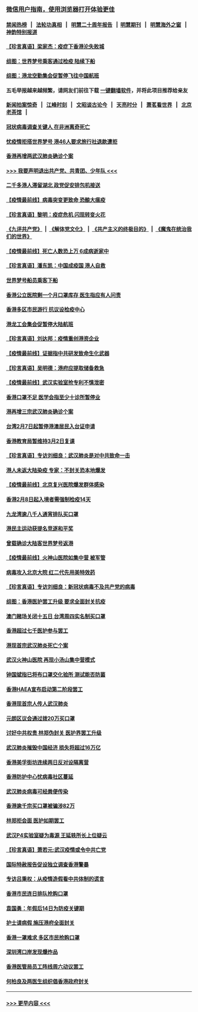 ### [微信用户指南，使用浏览器打开体验更佳](https://github.com/gfw-breaker/banned-news1/blob/master/indexes/wechat-guide.md?t=0)
#### [禁闻热榜](热点新闻.md?t=0)  &nbsp;&nbsp;|&nbsp;&nbsp; [法轮功真相](https://github.com/gfw-breaker/truth/blob/master/README.md?t=0) &nbsp;&nbsp;|&nbsp;&nbsp; [明慧二十周年报告](https://github.com/gfw-breaker/mh-reports/blob/master/README.md?t=0) &nbsp;&nbsp;|&nbsp;&nbsp;[明慧期刊](https://github.com/gfw-breaker/mh-qikan) &nbsp;&nbsp;|&nbsp;&nbsp; [明慧海外之窗](https://github.com/gfw-breaker/mh-news/blob/master/README.md?t=0) &nbsp;&nbsp;|&nbsp;&nbsp; [神韵特别报道](https://github.com/gfw-breaker/mh-news/blob/master/shenyun.md?t=0)
#### [【珍言真语】梁家杰：疫症下香港沦失败城](../pages/nsc415/n11861588.md?t=02120422) 
#### [组图：世界梦号乘客通过检疫 陆续下船](../pages/nsc415/n11858302.md?t=02120422) 
#### [组图：港龙空勤集会促暂停飞往中国航班](../pages/nsc415/n11858190.md?t=02120422) 
#### 五毛举报越来越频繁，请网友们前往下载 [一键翻墙软件](https://github.com/gfw-breaker/ssr-accounts)，并将此项目推荐给亲友
#### [新闻拍案惊奇](https://github.com/gfw-breaker/banned-news1/blob/master/pages/link4.md) &nbsp;&nbsp;|&nbsp;&nbsp; [江峰时刻](https://github.com/gfw-breaker/banned-news1/blob/master/pages/link4.md) &nbsp;&nbsp;|&nbsp;&nbsp; [文昭谈古论今](https://github.com/gfw-breaker/banned-news1/blob/master/pages/link4.md) &nbsp;&nbsp;|&nbsp;&nbsp; [天亮时分](https://github.com/gfw-breaker/banned-news1/blob/master/pages/link4.md) &nbsp;&nbsp;|&nbsp;&nbsp; [萧茗看世界](https://github.com/gfw-breaker/banned-news1/blob/master/pages/link4.md) &nbsp;&nbsp;|&nbsp;&nbsp; [北京老茶馆](https://github.com/gfw-breaker/banned-news1/blob/master/pages/link4.md) &nbsp;&nbsp;|&nbsp;&nbsp; 
#### [冠状病毒调查关键人 在非洲离奇死亡](../pages/nsc415/n11859798.md?t=02120422) 
#### [忧疫情拒搭世界梦号 港46人要求旅行社退款遭拒](../pages/nsc415/n11859849.md?t=02120422) 
#### [香港再增两武汉肺炎确诊个案](../pages/nsc415/n11859833.md?t=02120422) 
#### [>>> 我要声明退出共产党、共青团、少年队 <<<](https://github.com/begood0513/goodnews/blob/master/quit/letter.md) 
#### [二千多港人滞留湖北 政党促安排包机接送](../pages/nsc415/n11859831.md?t=02120422) 
#### [【疫情最前线】病毒突变更致命 恐酿大瘟疫](../pages/nsc415/n11859604.md?t=02120422) 
#### [【珍言真语】黎明：疫症危机 闪现转变火花](../pages/nsc415/n11859199.md?t=02120422) 
#### [《九评共产党》](https://github.com/begood0513/9ping.md/blob/master/README.md) &nbsp;|&nbsp; [《解体党文化》](../../../../jtdwh.md/blob/master/README.md)  &nbsp;|&nbsp; [《共产主义的终极目的》](../../../../gczydzjmd.md/blob/master/README.md) &nbsp;|&nbsp; [《魔鬼在统治我们的世界》](../../../../mgztzwmdsj.md/blob/master/README.md) 
#### [【疫情最前线】死亡人数恐上万 6成病逝家中](../pages/nsc415/n11856687.md?t=02120422) 
#### [【珍言真语】潘东凯：中国成疫国 港人自救](../pages/nsc415/n11856962.md?t=02120422) 
#### [世界梦号船员乘客下船](../pages/nsc415/n11856883.md?t=02120422) 
#### [香港公立医院剩一个月口罩库存 医生指应有人问责](../pages/nsc415/n11856875.md?t=02120422) 
#### [香港多区市民游行 抗议设检疫中心](../pages/nsc415/n11856866.md?t=02120422) 
#### [港龙工会集会促暂停大陆航班](../pages/nsc415/n11856840.md?t=02120422) 
#### [【珍言真语】刘达邦：疫情重创港资企业](../pages/nsc415/n11854274.md?t=02120422) 
#### [【疫情最前线】证据指中共研发致命生化武器](../pages/nsc415/n11853087.md?t=02120422) 
#### [【珍言真语】吴明德：港府应提取储备救急](../pages/nsc415/n11852734.md?t=02120422) 
#### [【疫情最前线】武汉实验室抢专利不慎泄密](../pages/nsc415/n11850310.md?t=02120422) 
#### [香港口罩不足 医学会指至少十诊所暂停业](../pages/nsc415/n11850301.md?t=02120422) 
#### [港再增三宗武汉肺炎确诊个案](../pages/nsc415/n11850328.md?t=02120422) 
#### [台湾2月7日起暂停港澳居民入台证申请](../pages/nsc415/n11850304.md?t=02120422) 
#### [香港教育局暂维持3月2日复课](../pages/nsc415/n11850260.md?t=02120422) 
#### [【珍言真语】专访刘细良：武汉肺炎是对中共致命一击](../pages/nsc415/n11849934.md?t=02120422) 
#### [港人未返大陆染疫 专家：不封关恐本地爆发](../pages/nsc415/n11848021.md?t=02120422) 
#### [【疫情最前线】北京复兴医院爆发群体感染](../pages/nsc415/n11847626.md?t=02120422) 
#### [香港2月8日起入境者需强制检疫14天](../pages/nsc415/n11847658.md?t=02120422) 
#### [九龙湾逾八千人通宵排队买口罩](../pages/nsc415/n11847647.md?t=02120422) 
#### [港民主运动获提名竞逐和平奖](../pages/nsc415/n11847633.md?t=02120422) 
#### [曾载确诊大陆客世界梦号返港](../pages/nsc415/n11847608.md?t=02120422) 
#### [【疫情最前线】火神山医院如集中营 被军管](../pages/nsc415/n11847524.md?t=02120422) 
#### [病毒攻入北京大院 红二代先用美特效药](../pages/nsc415/n11847427.md?t=02120422) 
#### [【珍言真语】专访刘细良：新冠状病毒不及共产党的病毒](../pages/nsc415/n11847164.md?t=02120422) 
#### [组图：香港医护罢工升级 要求全面封关抗疫](../pages/nsc415/n11844107.md?t=02120422) 
#### [澳门赌场关闭十五日 台湾周四实名制买口罩](../pages/nsc415/n11845083.md?t=02120422) 
#### [香港超过七千医护参与罢工](../pages/nsc415/n11845051.md?t=02120422) 
#### [港现首宗武汉肺炎死亡个案](../pages/nsc415/n11844998.md?t=02120422) 
#### [武汉火神山医院 再现小汤山集中营模式](../pages/nsc415/n11844763.md?t=02120422) 
#### [钟国斌指已将布口罩交化验所 测试能否防菌](../pages/nsc415/n11842783.md?t=02120422) 
#### [香港HAEA宣布启动第二阶段罢工](../pages/nsc415/n11842723.md?t=02120422) 
#### [香港现首宗人传人武汉肺炎](../pages/nsc415/n11842766.md?t=02120422) 
#### [元朗区议会通过拨20万买口罩](../pages/nsc415/n11842754.md?t=02120422) 
#### [讨好中共权贵 林郑伪封关 医护界罢工升级](../pages/nsc415/n11842359.md?t=02120422) 
#### [武汉肺炎摧毁中国经济 损失将超过16万亿](../pages/nsc415/n11839723.md?t=02120422) 
#### [香港美孚街坊连续两日反对设隔离营](../pages/nsc415/n11839962.md?t=02120422) 
#### [香港防护中心忧病毒社区蔓延](../pages/nsc415/n11839933.md?t=02120422) 
#### [武汉肺炎病毒可经粪便传染](../pages/nsc415/n11839939.md?t=02120422) 
#### [香港逾千宗买口罩被骗涉82万](../pages/nsc415/n11839914.md?t=02120422) 
#### [林郑拒会面 医护如期罢工](../pages/nsc415/n11839892.md?t=02120422) 
#### [武汉P4实验室疑为毒源 王延轶所长上位疑云](../pages/nsc415/n11835543.md?t=02120422) 
#### [【珍言真语】萧若元:武汉疫情或令中共亡党](../pages/nsc415/n11829394.md?t=02120422) 
#### [国际特赦报告促设独立调查香港警暴](../pages/nsc415/n11833845.md?t=02120422) 
#### [专访吕秉权：从疫情造假看中共体制的谎言](../pages/nsc415/n11833813.md?t=02120422) 
#### [香港市民连日排队抢购口罩](../pages/nsc415/n11833794.md?t=02120422) 
#### [袁国勇：年假后14日为防疫关键期](../pages/nsc415/n11831088.md?t=02120422) 
#### [护士请病假 施压港府全面封关](../pages/nsc415/n11831030.md?t=02120422) 
#### [香港一罩难求 多区市民抢购口罩](../pages/nsc415/n11831002.md?t=02120422) 
#### [深圳湾口岸发现爆炸品](../pages/nsc415/n11828802.md?t=02120422) 
#### [香港医管局员工阵线周六动议罢工](../pages/nsc415/n11828762.md?t=02120422) 
#### [何柏良及两医生组织倡香港政府封关](../pages/nsc415/n11828749.md?t=02120422) 

----
#### [ >>> 更早内容 <<< ](../indexes/nsc415-earlier.md)
